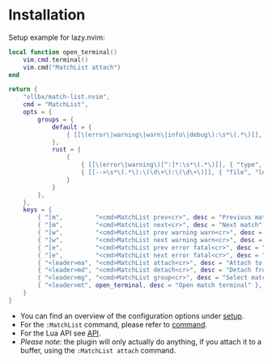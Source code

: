 # Installation

Setup example for lazy.nvim:

```lua
local function open_terminal()
    vim.cmd.terminal()
    vim.cmd("MatchList attach")
end

return {
    "ollbx/match-list.nvim",
    cmd = "MatchList",
    opts = {
        groups = {
            default = {
                { [[\(error\|warning\|warn\|info\|debug\):\s*\(.*\)]], { "type", "message" } }
            },
            rust = {
                {
                    { [[\(error\|warning\)[^:]*:\s*\(.*\)]], { "type", "message" } },
                    { [[-->\s*\(.*\):\(\d\+\):\(\d\+\)]], { "file", "lnum", "col" } }
                }
            }
        },
    },
    keys = {
        { "[m",         "<cmd>MatchList prev<cr>", desc = "Previous match" },
        { "]m",         "<cmd>MatchList next<cr>", desc = "Next match" },
        { "[w",         "<cmd>MatchList prev warning warn<cr>", desc = "Previous warning" },
        { "]w",         "<cmd>MatchList next warning warn<cr>", desc = "Next warning" },
        { "[e",         "<cmd>MatchList prev error fatal<cr>", desc = "Previous error" },
        { "]e",         "<cmd>MatchList next error fatal<cr>", desc = "Next error" },
        { "<leader>ma", "<cmd>MatchList attach<cr>", desc = "Attach to buffer" },
        { "<leader>md", "<cmd>MatchList detach<cr>", desc = "Detach from buffer" },
        { "<leader>mg", "<cmd>MatchList group<cr>", desc = "Select match group" },
        { "<leader>mt", open_terminal, desc = "Open match terminal" },
    }
}
```

- You can find an overview of the configuration options under [setup](02-configuration.md).
- For the `:MatchList` command, please refer to [command](04-command.md).
- For the Lua API see [API](05-lua-api.md).
- *Please note*: the plugin will only actually do anything, if you attach it to
  a buffer, using the `:MatchList attach` command.
